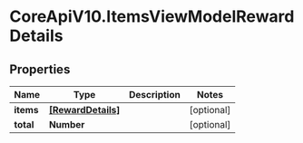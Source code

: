# CoreApiV10.ItemsViewModelRewardDetails

## Properties
Name | Type | Description | Notes
------------ | ------------- | ------------- | -------------
**items** | [**[RewardDetails]**](RewardDetails.md) |  | [optional] 
**total** | **Number** |  | [optional] 


